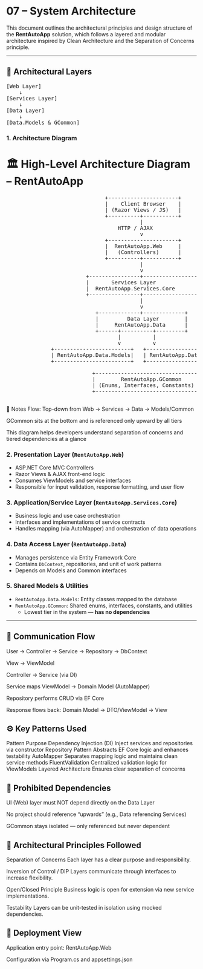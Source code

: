 # 07 – System Architecture

This document outlines the architectural principles and design structure of the **RentAutoApp** solution, which follows a layered and modular architecture inspired by Clean Architecture and the Separation of Concerns principle.

---

## 🧱 Architectural Layers

<pre>
[Web Layer]
	↓ 
[Services Layer]
	↓
[Data Layer]
	↓
[Data.Models & GCommon]
</pre>
	
### 1. Architecture Diagram

# 🏛️ High-Level Architecture Diagram – RentAutoApp
<pre>
                               +----------------------+
                               |    Client Browser    |
                               | (Razor Views / JS)   |
                               +----------+-----------+
                                          |
                                   HTTP / AJAX
                                          v
                               +----------------------+
                               |  RentAutoApp.Web     |
                               |   (Controllers)      |
                               +----------+-----------+
                                          |
                                          v
                         +----------------+-----------------+
                         |       Services Layer             |
                         |  RentAutoApp.Services.Core       |
                         +----------------+-----------------+
                                          |
                                          v
                            +-------------+-------------+
                            |         Data Layer        |
                            |     RentAutoApp.Data      |
                            +------+----------+---------+
                                   |          |
                                   v          v
              +------------------------+   +-----------------------------+
              | RentAutoApp.Data.Models|   | RentAutoApp.Data.Common     |
              +------------------------+   +-----------------------------+

                           +--------------------------------+
                           |        RentAutoApp.GCommon     |
                           | (Enums, Interfaces, Constants) |
                           +--------------------------------+

</pre>
🧭 Notes
Flow: Top-down from Web → Services → Data → Models/Common

GCommon sits at the bottom and is referenced only upward by all tiers

This diagram helps developers understand separation of concerns and tiered dependencies at a glance

### 2. Presentation Layer (`RentAutoApp.Web`)
- ASP.NET Core MVC Controllers
- Razor Views & AJAX front-end logic
- Consumes ViewModels and service interfaces
- Responsible for input validation, response formatting, and user flow

### 3. Application/Service Layer (`RentAutoApp.Services.Core`)
- Business logic and use case orchestration
- Interfaces and implementations of service contracts
- Handles mapping (via AutoMapper) and orchestration of data operations

### 4. Data Access Layer (`RentAutoApp.Data`)
- Manages persistence via Entity Framework Core
- Contains `DbContext`, repositories, and unit of work patterns
- Depends on Models and Common interfaces

### 5. Shared Models & Utilities
- `RentAutoApp.Data.Models`: Entity classes mapped to the database
- `RentAutoApp.GCommon`: Shared enums, interfaces, constants, and utilities
  - Lowest tier in the system — **has no dependencies**

---

## 🔄 Communication Flow

User → Controller → Service → Repository → DbContext

View → ViewModel

Controller → Service (via DI)

Service maps ViewModel → Domain Model (AutoMapper)

Repository performs CRUD via EF Core

Response flows back: Domain Model → DTO/ViewModel → View

## ⚙️ Key Patterns Used
Pattern	Purpose
Dependency Injection (DI)	Inject services and repositories via constructor
Repository Pattern	Abstracts EF Core logic and enhances testability
AutoMapper	Separates mapping logic and maintains clean service methods
FluentValidation	Centralized validation logic for ViewModels
Layered Architecture	Ensures clear separation of concerns

## 🚫 Prohibited Dependencies
UI (Web) layer must NOT depend directly on the Data Layer

No project should reference “upwards” (e.g., Data referencing Services)

GCommon stays isolated — only referenced but never dependent

## 🧠 Architectural Principles Followed
Separation of Concerns Each layer has a clear purpose and responsibility.

Inversion of Control / DIP Layers communicate through interfaces to increase flexibility.

Open/Closed Principle Business logic is open for extension via new service implementations.

Testability Layers can be unit-tested in isolation using mocked dependencies.

## 🧩 Deployment View
Application entry point: RentAutoApp.Web

Configuration via Program.cs and appsettings.json

